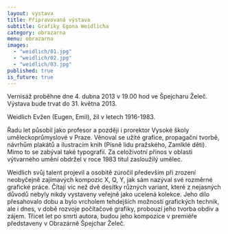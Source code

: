 ```yaml
---
layout: vystava
title: Připravovaná výstava
subtitle: Grafiky Egona Weidlicha
category: obrazarna
menu: obrazarna
images:
  - "weidlich/01.jpg"
  - "weidlich/02.jpg"
  - "weidlich/03.jpg"
published: true
is_future: true
---
```

Vernisáž proběhne dne 4. dubna 2013 v 19.00 hod ve Špejcharu Želeč. Výstava bude trvat do 31. května 2013.

Weidlich Evžen (Eugen, Emil), žil v letech 1916-1983.

Řadu let působil jako profesor a později i prorektor Vysoké školy uměleckoprůmyslové v Praze. Věnoval se užité grafice, propagační tvorbě, návrhům plakátů a ilustracím knih (Písně lidu pražského, Zamlklé děti). Mimo to se zabýval také typografií. Za celoživotní přínos v oblasti výtvarného umění obdržel v roce 1983 titul zasloužilý umělec.

Weidlich svůj talent projevil a osobitě zúročil především při zrození neobyčejně zajímavých kompozic X, Q, Y, jak sám nazýval své rozměrné grafické práce. Čítají víc než dvě desítky různých variant, které z nejasných důvodů nebyly nikdy vystaveny veřejně jako ucelená kolekce. Jeho dílo přesahovalo dobu a bylo vrcholem tehdejších možností grafických technik, ale i dnes, v době rozvoje počítačové grafiky, probouzí jeho tvorba obdiv a zájem.
Třicet let po smrti autora, budou jeho kompozice v premiéře představeny v Obrazárně Špejchar Želeč.

